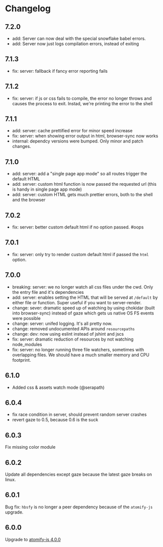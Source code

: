 # Changelog

## 7.2.0
* add: Server can now deal with the special snowflake babel errors.
* add: Server now just logs compilation errors, instead of exiting

## 7.1.3
* fix: server: fallback if fancy error reporting fails

## 7.1.2
* fix: server: if js or css fails to compile, the error no longer throws and causes the process to exit. Instad, we're printing the error to the shell

## 7.1.1
* add: server: cache prettified error for minor speed increase
* fix: server: when showing error output in html, browser-sync now works
* internal: dependcy versions were bumped. Only minor and patch changes.

## 7.1.0
* add: server: add a "single page app mode" so all routes trigger the default HTML
* add: server: custom html function is now passed the requested url (this is handy in single page app mode)
* add: server: custom HTML gets much prettier errors, both to the shell and the browser

## 7.0.2
* fix: server: better custom default html if no option passed. #oops

## 7.0.1
* fix: server: only try to render custom default html if passed the `html` option.

## 7.0.0
* breaking: server: we no longer watch all css files under the cwd. Only the entry file and it's dependencies
* add: server: enables setting the HTML that will be served at `/default` by either file or function. Super useful if you want to server-render.
* change: sever: dramatic speed up of watching by using chokidar (built into browser-sync) instead of gaze which gets us native OS FS events were possible
* change: server: unifed logging. It's all pretty now.
* change: removed undocumented APIs around `resourcepaths`
* change: dev: now using eslint instead of jshint and jscs
* fix: server: dramatic reduction of resources by not watching node_modules
* fix: server: no longer running three file watchers, sometimes with overlapping files. We should have a much smaller memory and CPU footprint.

## 6.1.0
* Added css & assets watch mode (@serapath)

## 6.0.4
* fix race condition in server, should prevent random server crashes
* revert gaze to 0.5, because 0.6 is the suck

## 6.0.3
Fix missing color module

## 6.0.2
Update all dependencies except gaze because the latest gaze breaks on linux.

## 6.0.1
Bug fix: `hbsfy` is no longer a peer dependency because of the `atomify-js` upgrade.

## 6.0.0
Upgrade to [atomify-js 4.0.0](https://github.com/atomify/atomify-js/blob/master/CHANGELOG.md#400)

